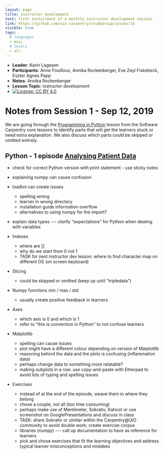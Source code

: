 ```yaml
---
layout: page
title: instructor development
text: first installment of a monthly instructor development session
link: https://github.com/uio-carpentry/studyGroup/issues/15
visible: true
tags:
  # languages
  - misc
  # levels
  - all
---
```


<!-- change visible to true if you want it on the site -->
<!-- remove any tags listed above that are not relevant -->

 - **Leader**: Karin Lagesen
 - **Participants**: Anne Fouilloux, Annika Rockenberger, Eve Zeyl Fiskebeck, Eszter Agnes Papp
 - **Notes**: Annika Rockenberger
 - **Lesson Topic**: instructor development
 - [![License: CC BY 4.0](https://img.shields.io/badge/License-CC%20BY%204.0-lightgrey.svg)](https://creativecommons.org/licenses/by/4.0/)


# Notes from Session 1 - Sep 12, 2019

We are going through the [Programming in Python](http://swcarpentry.github.io/python-novice-inflammation/index.html) lesson from the Software Carpentry core lessons to identify parts that will get the learners stuck or need extra explanation. We also discuss which parts could be skipped or omitted entirely.

## Python - 1 episode [Analysing Patient Data](http://swcarpentry.github.io/python-novice-inflammation/01-numpy/index.html)

- check for correct Python version with print statement - use sticky notes

- explaining numpy can cause confusion
- loadtxt can create issues
  - spelling wrong
  - learner in wrong directory
  - installation guide information overflow
  - alternatives to using numpy for the import?
- explain data types --- clarify "expectations" for Python when dealing with variables
- Indexes
  - where are []
  - why do we start from 0 not 1
  - TASK for next instructor dev lesson: where to find character map on different OS (on screen keyboard)
- Slicing
  - could be skipped or omitted (keep up until "tripledata")
- Numpy functions min / max / std
  - usually create positive feedback in learners
- Axes
  - which axis is 0 and which is 1
  - refer to "this is convention in Python" to not confuse learners
- Matplotlib
  - spelling can cause issues
  - plot might have a different colour depending on version of Matplotlib
  - reasoning behind the data and the plots is confusing (inflammation data)
  - perhaps change data to something more relatable?
  - making subplots in a row: use copy-and-paste with Etherpad to avoid lots of typing and spelling issues
- Exercises
  - instead of at the end of the episode, weave them in where they belong
  - chose a couple, not all (too time consuming)
  - perhaps make use of Mentimeter, Sokrativ, Kahoot or use screenshot on GooglePresentations and discuss in class
  - TASK: share Sokrativ or similar within the Carpentry@UiO community to avoid double work; create exercise corpus
  - libraries (numpy) --- call up documentation to have as reference for learners
  - pick and chose exercises that fit the learning objectives and address typical learner misconceptions and mistakes
